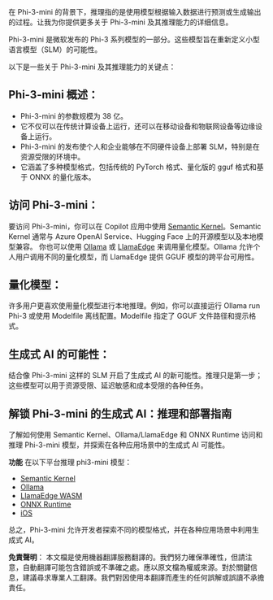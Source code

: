 在 Phi-3-mini 的背景下，推理指的是使用模型根据输入数据进行预测或生成输出的过程。让我为你提供更多关于 Phi-3-mini 及其推理能力的详细信息。

Phi-3-mini 是微软发布的 Phi-3 系列模型的一部分。这些模型旨在重新定义小型语言模型（SLM）的可能性。

以下是一些关于 Phi-3-mini 及其推理能力的关键点：

## **Phi-3-mini 概述：**
- Phi-3-mini 的参数规模为 38 亿。
- 它不仅可以在传统计算设备上运行，还可以在移动设备和物联网设备等边缘设备上运行。
- Phi-3-mini 的发布使个人和企业能够在不同硬件设备上部署 SLM，特别是在资源受限的环境中。
- 它涵盖了多种模型格式，包括传统的 PyTorch 格式、量化版的 gguf 格式和基于 ONNX 的量化版本。

## **访问 Phi-3-mini：**
要访问 Phi-3-mini，你可以在 Copilot 应用中使用 [Semantic Kernel](https://github.com/microsoft/SemanticKernelCookBook?WT.mc_id=aiml-138114-kinfeylo)。Semantic Kernel 通常与 Azure OpenAI Service、Hugging Face 上的开源模型以及本地模型兼容。
你也可以使用 [Ollama](https://ollama.com) 或 [LlamaEdge](https://llamaedge.com) 来调用量化模型。Ollama 允许个人用户调用不同的量化模型，而 LlamaEdge 提供 GGUF 模型的跨平台可用性。

## **量化模型：**
许多用户更喜欢使用量化模型进行本地推理。例如，你可以直接运行 Ollama run Phi-3 或使用 Modelfile 离线配置。Modelfile 指定了 GGUF 文件路径和提示格式。

## **生成式 AI 的可能性：**
结合像 Phi-3-mini 这样的 SLM 开启了生成式 AI 的新可能性。推理只是第一步；这些模型可以用于资源受限、延迟敏感和成本受限的各种任务。

## **解锁 Phi-3-mini 的生成式 AI：推理和部署指南**
了解如何使用 Semantic Kernel、Ollama/LlamaEdge 和 ONNX Runtime 访问和推理 Phi-3-mini 模型，并探索在各种应用场景中的生成式 AI 可能性。

**功能**
在以下平台推理 phi3-mini 模型：

- [Semantic Kernel](https://github.com/Azure-Samples/Phi-3MiniSamples/tree/main/semantickernel?WT.mc_id=aiml-138114-kinfeylo)
- [Ollama](https://github.com/Azure-Samples/Phi-3MiniSamples/tree/main/ollama?WT.mc_id=aiml-138114-kinfeylo)
- [LlamaEdge WASM](https://github.com/Azure-Samples/Phi-3MiniSamples/tree/main/wasm?WT.mc_id=aiml-138114-kinfeylo)
- [ONNX Runtime](https://github.com/Azure-Samples/Phi-3MiniSamples/tree/main/onnx?WT.mc_id=aiml-138114-kinfeylo)
- [iOS](https://github.com/Azure-Samples/Phi-3MiniSamples/tree/main/ios?WT.mc_id=aiml-138114-kinfeylo)

总之，Phi-3-mini 允许开发者探索不同的模型格式，并在各种应用场景中利用生成式 AI。

**免責聲明**：
本文檔是使用機器翻譯服務翻譯的。我們努力確保準確性，但請注意，自動翻譯可能包含錯誤或不準確之處。應以原文檔為權威來源。對於關鍵信息，建議尋求專業人工翻譯。我們對因使用本翻譯而產生的任何誤解或誤讀不承擔責任。